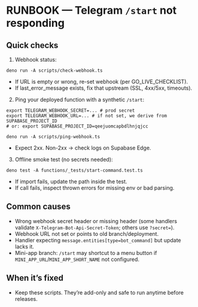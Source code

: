# RUNBOOK — Telegram `/start` not responding

## Quick checks

1) Webhook status:

```
deno run -A scripts/check-webhook.ts
```

- If URL is empty or wrong, re-set webhook (per GO_LIVE_CHECKLIST).
- If last_error_message exists, fix that upstream (SSL, 4xx/5xx, timeouts).

2) Ping your deployed function with a synthetic `/start`:

```
export TELEGRAM_WEBHOOK_SECRET=... # prod secret
export TELEGRAM_WEBHOOK_URL=... # if not set, we derive from SUPABASE_PROJECT_ID
# or: export SUPABASE_PROJECT_ID=qeejuomcapbdlhnjqjcc

deno run -A scripts/ping-webhook.ts
```

- Expect 2xx. Non-2xx → check logs on Supabase Edge.

3) Offline smoke test (no secrets needed):

```
deno test -A functions/_tests/start-command.test.ts
```

- If import fails, update the path inside the test.
- If call fails, inspect thrown errors for missing env or bad parsing.

## Common causes

- Wrong webhook secret header or missing header (some handlers validate `X-Telegram-Bot-Api-Secret-Token`; others use `?secret=`).
- Webhook URL not set or points to old branch/deployment.
- Handler expecting `message.entities[type=bot_command]` but update lacks it.
- Mini-app branch: `/start` may shortcut to a menu button if `MINI_APP_URL`/`MINI_APP_SHORT_NAME` not configured.

## When it’s fixed

- Keep these scripts. They’re add-only and safe to run anytime before releases.

